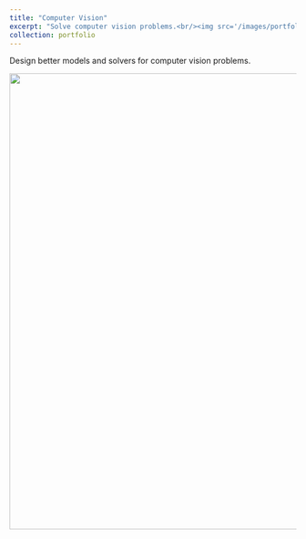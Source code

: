 ```yaml
---
title: "Computer Vision"
excerpt: "Solve computer vision problems.<br/><img src='/images/portfolio_cv.png' width='600'>"
collection: portfolio
---
```


Design better models and solvers for computer vision problems.

<img src='../../images/portfolio_cv.png' width='800'>